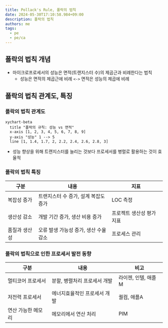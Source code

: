 ```yaml
---
title: Pollack's Rule, 폴락의 법칙
date: 2024-05-30T17:10:58.984+09:00
description: 폴락의 법칙
authors: me
tags:
  - pe
  - pe/ca
---
```


## 폴락의 법칙 개념

- 마이크로프로세서의 성능은 면적(트랜지스터 수)의 제곱근과 비례한다는 법칙
  - 성능은 면적의 제곱근에 비례 `<->` 면적은 성능의 제곱에 비례

## 폴락의 법칙 관계도, 특징

### 폴락의 법칙 관계도

```mermaid
xychart-beta
  title "폴락의 규칙: 성능 vs 면적"
  x-axis [1, 2, 3, 4, 5, 6, 7, 8, 9]
  y-axis "성능" 1 --> 5
  line [1, 1.4, 1.7, 2, 2.2, 2.4, 2.6, 2.8, 3]
```

- 성능 향상을 위해 트랜지스터를 늘리는 것보다 프로세서를 병렬로 활용하는 것이 효율적

### 폴락의 법칙 특징

| 구분 | 내용 | 지표 |
| --- | --- | --- |
| 복잡성 증가 | 트랜지스터 수 증가, 설계 복잡도 증가 | LOC 측정 |
| 생산성 감소 | 개발 기간 증가, 생산 비용 증가 | 프로젝트 생산성 평가 지표 |
| 품질과 생산성 | 오류 발생 가능성 증가, 생산 수율 감소 | 프로세스 관리 |

### 폴락의 법칙으로 인한 프로세서 발전 동향

| 구분 | 내용 | 비고 |
| --- | --- | --- |
| 멀티코어 프로세서 | 분할, 병렬처리 프로세서 개발 | 라이젠, 인텔, 애플M |
| 저전력 프로세서 | 에너지효율적인 프로세서 개발 | 퀄컴, 애플A |
| 연산 가능한 메모리 | 메모리에서 연산 처리 | PIM |
